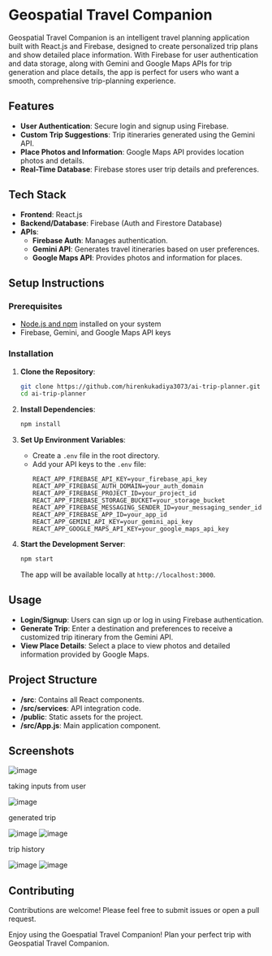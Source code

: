 # Geospatial Travel Companion

Geospatial Travel Companion is an intelligent travel planning application built with React.js and Firebase, designed to create personalized trip plans and show detailed place information. With Firebase for user authentication and data storage, along with Gemini and Google Maps APIs for trip generation and place details, the app is perfect for users who want a smooth, comprehensive trip-planning experience.

## Features

- **User Authentication**: Secure login and signup using Firebase.
- **Custom Trip Suggestions**: Trip itineraries generated using the Gemini API.
- **Place Photos and Information**: Google Maps API provides location photos and details.
- **Real-Time Database**: Firebase stores user trip details and preferences.

## Tech Stack

- **Frontend**: React.js
- **Backend/Database**: Firebase (Auth and Firestore Database)
- **APIs**:
  - **Firebase Auth**: Manages authentication.
  - **Gemini API**: Generates travel itineraries based on user preferences.
  - **Google Maps API**: Provides photos and information for places.

## Setup Instructions

### Prerequisites

- [Node.js and npm](https://nodejs.org/) installed on your system
- Firebase, Gemini, and Google Maps API keys

### Installation

1. **Clone the Repository**:
    ```bash
    git clone https://github.com/hirenkukadiya3073/ai-trip-planner.git
    cd ai-trip-planner
    ```

2. **Install Dependencies**:
    ```bash
    npm install
    ```

3. **Set Up Environment Variables**:
   - Create a `.env` file in the root directory.
   - Add your API keys to the `.env` file:
     ```plaintext
     REACT_APP_FIREBASE_API_KEY=your_firebase_api_key
     REACT_APP_FIREBASE_AUTH_DOMAIN=your_auth_domain
     REACT_APP_FIREBASE_PROJECT_ID=your_project_id
     REACT_APP_FIREBASE_STORAGE_BUCKET=your_storage_bucket
     REACT_APP_FIREBASE_MESSAGING_SENDER_ID=your_messaging_sender_id
     REACT_APP_FIREBASE_APP_ID=your_app_id
     REACT_APP_GEMINI_API_KEY=your_gemini_api_key
     REACT_APP_GOOGLE_MAPS_API_KEY=your_google_maps_api_key
     ```

4. **Start the Development Server**:
    ```bash
    npm start
    ```
   The app will be available locally at `http://localhost:3000`.

## Usage

- **Login/Signup**: Users can sign up or log in using Firebase authentication.
- **Generate Trip**: Enter a destination and preferences to receive a customized trip itinerary from the Gemini API.
- **View Place Details**: Select a place to view photos and detailed information provided by Google Maps.

## Project Structure

- **/src**: Contains all React components.
- **/src/services**: API integration code.
- **/public**: Static assets for the project.
- **/src/App.js**: Main application component.

## Screenshots

![image](https://github.com/user-attachments/assets/f2d2ccc3-09df-40b0-aa18-c3f5219c52ba)


taking inputs from user 

![image](https://github.com/user-attachments/assets/3e134b3a-1b1e-4293-b9e1-fe3ddba57d4f)


generated trip

![image](https://github.com/user-attachments/assets/636efc3b-5ee7-4e49-8590-12bbdf008254)
![image](https://github.com/user-attachments/assets/0870e62a-948b-46d3-b1ee-09d9f3a83a04)

trip history

![image](https://github.com/user-attachments/assets/cfb6306b-1f7c-4ba7-9733-6a636068a524)
![image](https://github.com/user-attachments/assets/09f8fa0a-c397-408e-835e-0b452ac9f5a8)


## Contributing

Contributions are welcome! Please feel free to submit issues or open a pull request.


Enjoy using the Goespatial Travel Companion! Plan your perfect trip with Geospatial Travel Companion.
